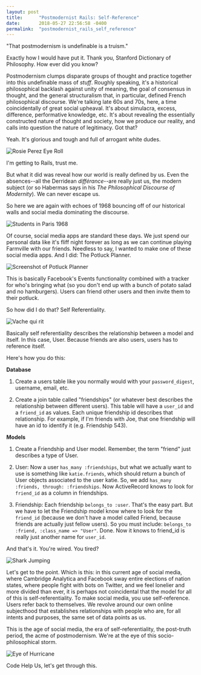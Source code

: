 ```yaml
---
layout: post
title:      "Postmodernist Rails: Self-Reference"
date:       2018-05-27 22:56:58 -0400
permalink:  "postmodernist_rails_self_reference"
---
```


"That postmodernism is undefinable is a truism."

Exactly how I would have put it. Thank you, Stanford Dictionary of Philosophy. How ever did you know?

Postmodernism clumps disparate groups of thought and practice together into this undefinable mass of *stuff*. Roughly speaking, it's a historical philosophical backlash against unity of meaning, the goal of consensus in thought, and the general structuralism that, in particular, defined French philosophical discourse. We're talking late 60s and 70s, here, a time coincidentally of great social upheaval. It's about simulacra, excess, difference, performative knowledge, etc. It's about revealing the essentially constructed nature of thought and society, how we produce our reality, and calls into question the nature of legitimacy. Got that?

Yeah. It's glorious and tough and full of arrogant white dudes.

![Rosie Perez Eye Roll](https://i.imgur.com/w3n3T1S.gif)

I'm getting to Rails, trust me.

But what it did was reveal how our world is really defined by us. Even the absences--all the Derridean *différance*--are really just us, the modern subject (or so Habermas says in his *The Philosophical Discourse of Modernity*). We can never escape us.

So here we are again with echoes of 1968 bouncing off of our historical walls and social media dominating the discourse.

![Students in Paris 1968](https://i.imgur.com/BPxiQ66.jpg)

Of course, social media apps are standard these days. We just spend our personal data like it's fliff night forever as long as we can continue playing Farmville with our friends. Needless to say, I wanted to make one of these social media apps. And I did: The Potluck Planner.

![Screenshot of Potluck Planner](https://i.imgur.com/mYqFfZR.png)

This is basically Facebook's Events functionality combined with a tracker for who's bringing what (so you don't end up with a bunch of potato salad and no hamburgers). Users can friend other users and then invite them to their potluck.

So how did I do that? Self Referentiality.

![Vache qui rit](https://i.imgur.com/3xhE2e5.gif)

Basically self referentiality describes the relationship between a model and itself. In this case, User. Because friends are also users, users has to reference itself.

Here's how you do this:

  **Database**   


1. Create a users table like you normally would with your `password_digest`, username, email, etc.

2. Create a join table called "friendships" (or whatever best describes the relationship between different users). This table will have a `user_id` and a `friend_id` as values. Each unique friendship id describes that relationship. For example, if I'm friends with Joe, that one friendship will have an id to identify it (e.g. Friendship 543).


  **Models**  


1. Create a Friendship and User model. Remember, the term "friend" just describes a type of User.

2. User: Now a user `has_many :friendships`, but what we actually want to use is something like `katie.friends`, which should return a bunch of User objects associated to the user katie. So, we add `has_many :friends, through: :friendships`. Now ActiveRecord knows to look for `friend_id` as a column in friendships.

3. Friendship: Each friendship `belongs_to :user`. That's the easy part. But we have to let the Friendship model know where to look for the `friend_id` (because we don't have a model called Friend, because friends are actually just fellow users). So you must include: `belongs_to :friend, :class_name => "User"`. Done. Now it knows to friend_id is really just another name for `user_id`.


  And that's it. You're wired. You tired?

  ![Shark Jumping](https://i.imgur.com/zb7lfOt.gif)

  Let's get to the point. Which is this: in this current age of social media, where Cambridge Analytica and Facebook sway entire elections of nation states, where people fight with bots on Twitter, and we feel lonelier and more divided than ever, it is perhaps not coincidental that the model for all of this is self-referentiality. To make social media, you use self-reference. Users refer back to themselves. We revolve around our own online subjecthood that establishes relationships with people who are, for all intents and purposes, the same set of data points as us.

  This is the age of social media, the era of self-referentiality, the post-truth period, the acme of postmodernism. We're at the eye of this socio-philosophical storm.

  ![Eye of Hurricane](https://i.imgur.com/LP5FqNI.gif)

  Code Help Us, let's get through this.
